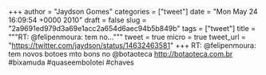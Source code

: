 
+++
author = "Jaydson Gomes"
categories = ["tweet"]
date = "Mon May 24 16:09:54 +0000 2010"
draft = false
slug = "2a9691ed979d3a69e1acc2a654d6aec94b5b849b"
tags = ["tweet"]
title = """RT: @felipenmoura: tem no..."""
tweet = true
micro = true
tweet_url = "https://twitter.com/jaydson/status/14632463581"
+++
RT: @felipenmoura: tem novos botoes mto bons no @botaoteca http://botaoteca.com.br #bixamuda #quaseembolotei #chaves
